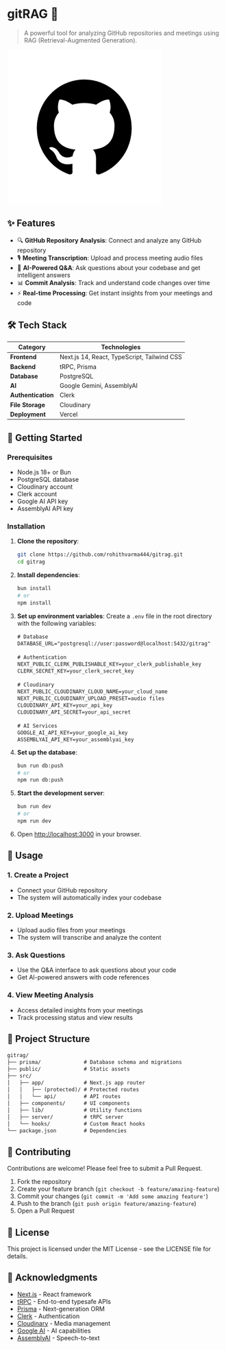 # gitRAG 🚀

> A powerful tool for analyzing GitHub repositories and meetings using RAG (Retrieval-Augmented Generation).

![gitRAG Logo](public/gitbg.png)

## ✨ Features

- 🔍 **GitHub Repository Analysis**: Connect and analyze any GitHub repository
- 🎙️ **Meeting Transcription**: Upload and process meeting audio files
- 🤖 **AI-Powered Q&A**: Ask questions about your codebase and get intelligent answers
- 📊 **Commit Analysis**: Track and understand code changes over time
- ⚡ **Real-time Processing**: Get instant insights from your meetings and code

## 🛠️ Tech Stack

| Category | Technologies |
|----------|--------------|
| **Frontend** | Next.js 14, React, TypeScript, Tailwind CSS |
| **Backend** | tRPC, Prisma |
| **Database** | PostgreSQL |
| **AI** | Google Gemini, AssemblyAI |
| **Authentication** | Clerk |
| **File Storage** | Cloudinary |
| **Deployment** | Vercel |

## 🚀 Getting Started

### Prerequisites

- Node.js 18+ or Bun
- PostgreSQL database
- Cloudinary account
- Clerk account
- Google AI API key
- AssemblyAI API key

### Installation

1. **Clone the repository**:
   ```bash
   git clone https://github.com/rohithvarma444/gitrag.git
   cd gitrag
   ```

2. **Install dependencies**:
   ```bash
   bun install
   # or
   npm install
   ```

3. **Set up environment variables**:
   Create a `.env` file in the root directory with the following variables:
   ```env
   # Database
   DATABASE_URL="postgresql://user:password@localhost:5432/gitrag"
   
   # Authentication
   NEXT_PUBLIC_CLERK_PUBLISHABLE_KEY=your_clerk_publishable_key
   CLERK_SECRET_KEY=your_clerk_secret_key
   
   # Cloudinary
   NEXT_PUBLIC_CLOUDINARY_CLOUD_NAME=your_cloud_name
   NEXT_PUBLIC_CLOUDINARY_UPLOAD_PRESET=audio files
   CLOUDINARY_API_KEY=your_api_key
   CLOUDINARY_API_SECRET=your_api_secret
   
   # AI Services
   GOOGLE_AI_API_KEY=your_google_ai_key
   ASSEMBLYAI_API_KEY=your_assemblyai_key
   ```

4. **Set up the database**:
   ```bash
   bun run db:push
   # or
   npm run db:push
   ```

5. **Start the development server**:
   ```bash
   bun run dev
   # or
   npm run dev
   ```

6. Open [http://localhost:3000](http://localhost:3000) in your browser.

## 📖 Usage

### 1. Create a Project
- Connect your GitHub repository
- The system will automatically index your codebase

### 2. Upload Meetings
- Upload audio files from your meetings
- The system will transcribe and analyze the content

### 3. Ask Questions
- Use the Q&A interface to ask questions about your code
- Get AI-powered answers with code references

### 4. View Meeting Analysis
- Access detailed insights from your meetings
- Track processing status and view results

## 📁 Project Structure

```
gitrag/
├── prisma/              # Database schema and migrations
├── public/              # Static assets
├── src/
│   ├── app/             # Next.js app router
│   │   ├── (protected)/ # Protected routes
│   │   └── api/         # API routes
│   ├── components/      # UI components
│   ├── lib/             # Utility functions
│   ├── server/          # tRPC server
│   └── hooks/           # Custom React hooks
└── package.json         # Dependencies
```

## 🤝 Contributing

Contributions are welcome! Please feel free to submit a Pull Request.

1. Fork the repository
2. Create your feature branch (`git checkout -b feature/amazing-feature`)
3. Commit your changes (`git commit -m 'Add some amazing feature'`)
4. Push to the branch (`git push origin feature/amazing-feature`)
5. Open a Pull Request

## 📄 License

This project is licensed under the MIT License - see the LICENSE file for details.

## 🙏 Acknowledgments

- [Next.js](https://nextjs.org/) - React framework
- [tRPC](https://trpc.io/) - End-to-end typesafe APIs
- [Prisma](https://www.prisma.io/) - Next-generation ORM
- [Clerk](https://clerk.dev/) - Authentication
- [Cloudinary](https://cloudinary.com/) - Media management
- [Google AI](https://ai.google.dev/) - AI capabilities
- [AssemblyAI](https://www.assemblyai.com/) - Speech-to-text

